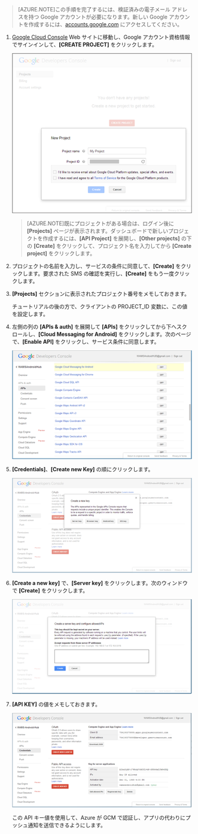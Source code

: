 >[AZURE.NOTE]この手順を完了するには、検証済みの電子メール アドレスを持つ Google アカウントが必要になります。新しい Google アカウントを作成するには、<a href="http://go.microsoft.com/fwlink/p/?LinkId=268302" target="_blank">accounts.google.com</a> にアクセスしてください。


1. <a href="http://cloud.google.com/console" target="_blank">Google Cloud Console</a> Web サイトに移動し、Google アカウント資格情報でサインインして、**[CREATE PROJECT]** をクリックします。

   	![](./media/notification-hubs-android-get-started/mobile-services-google-new-project.png)

	>[AZURE.NOTE]既にプロジェクトがある場合は、ログイン後に <strong>[Projects]</strong> ページが表示されます。ダッシュボードで新しいプロジェクトを作成するには、<strong>[API Project]</strong> を展開し、<strong>[Other projects]</strong> の下の <strong>[Create]</strong> をクリックして、プロジェクト名を入力してから <strong>[Create project]</strong> をクリックします。

2. プロジェクトの名前を入力し、サービスの条件に同意して、**[Create]** をクリックします。要求された SMS の確認を実行し、**[Create]** をもう一度クリックします。

3. **[Projects]** セクションに表示されたプロジェクト番号をメモしておきます。

	チュートリアルの後の方で、クライアントの PROJECT_ID 変数に、この値を設定します。

4. 左側の列の **[APIs & auth]** を展開して **[APIs]** をクリックしてから下へスクロールし、**[Cloud Messaging for Android]** をクリックします。次のページで、**[Enable API]** をクリックし、サービス条件に同意します。

	![](./media/notification-hubs-android-get-started/mobile-services-google-enable-GCM.png)

5. **[Credentials]**、**[Create new Key]** の順にクリックします。

   	![](./media/notification-hubs-android-get-started/mobile-services-google-create-server-key.png)

6. **[Create a new key]** で、**[Server key]** をクリックします。次のウィンドウで **[Create]** をクリックします。

   	![](./media/notification-hubs-android-get-started/mobile-services-google-create-server-key2.png)

7. **[API KEY]** の値をメモしておきます。

   	![](./media/notification-hubs-android-get-started/mobile-services-google-create-server-key3.png)

	この API キー値を使用して、Azure が GCM で認証し、アプリの代わりにプッシュ通知を送信できるようにします。

<!---HONumber=July15_HO4-->